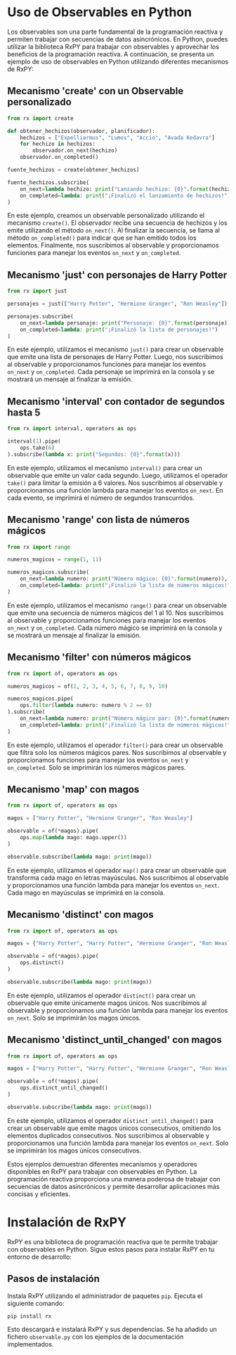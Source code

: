 # Uso de Observables en Python

Los observables son una parte fundamental de la programación reactiva y permiten trabajar con secuencias de datos asincrónicos. En Python, puedes utilizar la biblioteca RxPY para trabajar con observables y aprovechar los beneficios de la programación reactiva. A continuación, se presenta un ejemplo de uso de observables en Python utilizando diferentes mecanismos de RxPY:

## Mecanismo 'create' con un Observable personalizado

```python
from rx import create

def obtener_hechizos(observador, planificador):
    hechizos = ["Expelliarmus", "Lumos", "Accio", "Avada Kedavra"]
    for hechizo in hechizos:
        observador.on_next(hechizo)
    observador.on_completed()

fuente_hechizos = create(obtener_hechizos)

fuente_hechizos.subscribe(
    on_next=lambda hechizo: print("Lanzando hechizo: {0}".format(hechizo)),
    on_completed=lambda: print("¡Finalizó el lanzamiento de hechizos!")
)
```

En este ejemplo, creamos un observable personalizado utilizando el mecanismo `create()`. El observador recibe una secuencia de hechizos y los emite utilizando el método `on_next()`. Al finalizar la secuencia, se llama al método `on_completed()` para indicar que se han emitido todos los elementos. Finalmente, nos suscribimos al observable y proporcionamos funciones para manejar los eventos `on_next` y `on_completed`. 

## Mecanismo 'just' con personajes de Harry Potter

```python
from rx import just

personajes = just(["Harry Potter", "Hermione Granger", "Ron Weasley"])

personajes.subscribe(
    on_next=lambda personaje: print("Personaje: {0}".format(personaje)),
    on_completed=lambda: print("¡Finalizó la lista de personajes!")
)
```

En este ejemplo, utilizamos el mecanismo `just()` para crear un observable que emite una lista de personajes de Harry Potter. Luego, nos suscribimos al observable y proporcionamos funciones para manejar los eventos `on_next` y `on_completed`. Cada personaje se imprimirá en la consola y se mostrará un mensaje al finalizar la emisión.

## Mecanismo 'interval' con contador de segundos hasta 5

```python
from rx import interval, operators as ops

interval(1).pipe(
    ops.take(6)
).subscribe(lambda x: print("Segundos: {0}".format(x)))
```

En este ejemplo, utilizamos el mecanismo `interval()` para crear un observable que emite un valor cada segundo. Luego, utilizamos el operador `take()` para limitar la emisión a 6 valores. Nos suscribimos al observable y proporcionamos una función lambda para manejar los eventos `on_next`. En cada evento, se imprimirá el número de segundos transcurridos.

## Mecanismo 'range' con lista de números mágicos

```python
from rx import range

numeros_magicos = range(1, 11)

numeros_magicos.subscribe(
    on_next=lambda numero: print("Número mágico: {0}".format(numero)),
    on_completed=lambda: print("¡Finalizó la lista de números mágicos!")
)
```

En este ejemplo, utilizamos el mecanismo `range()` para crear un observable que emite una secuencia de números mágicos del 1 al 10. Nos suscribimos al observable y proporcionamos funciones para manejar los eventos `on_next` y `on_completed`. Cada número mágico se imprimirá en la consola y se mostrará un mensaje al finalizar la emisión.

## Mecanismo 'filter' con números mágicos

```python
from rx import of, operators as ops

numeros_magicos = of(1, 2, 3, 4, 5, 6, 7, 8, 9, 10)

numeros_magicos.pipe(
    ops.filter(lambda numero: numero % 2 == 0)
).subscribe(
    on_next=lambda numero: print("Número mágico par: {0}".format(numero)),
    on_completed=lambda: print("¡Finalizó la lista de números mágicos!")
)
```

En este ejemplo, utilizamos el operador `filter()` para crear un observable que filtra solo los números mágicos pares. Nos suscribimos al observable y proporcionamos funciones para manejar los eventos `on_next` y `on_completed`. Solo se imprimirán los números mágicos pares.

## Mecanismo 'map' con magos

```python
from rx import of, operators as ops

magos = ["Harry Potter", "Hermione Granger", "Ron Weasley"]

observable = of(*magos).pipe(
    ops.map(lambda mago: mago.upper())
)

observable.subscribe(lambda mago: print(mago))
```

En este ejemplo, utilizamos el operador `map()` para crear un observable que transforma cada mago en letras mayúsculas. Nos suscribimos al observable y proporcionamos una función lambda para manejar los eventos `on_next`. Cada mago en mayúsculas se imprimirá en la consola.

## Mecanismo 'distinct' con magos

```python
from rx import of, operators as ops

magos = {"Harry Potter", "Harry Potter", "Hermione Granger", "Ron Weasley"}

observable = of(*magos).pipe(
    ops.distinct()
)

observable.subscribe(lambda mago: print(mago))
```

En este ejemplo, utilizamos el operador `distinct()` para crear un observable que emite únicamente magos únicos. Nos suscribimos al observable y proporcionamos una función lambda para manejar los eventos `on_next`. Solo se imprimirán los magos únicos.

## Mecanismo 'distinct_until_changed' con magos

```python
from rx import of, operators as ops

magos = ["Harry Potter", "Harry Potter", "Hermione Granger", "Ron Weasley"]

observable = of(*magos).pipe(
    ops.distinct_until_changed()
)

observable.subscribe(lambda mago: print(mago))
```

En este ejemplo, utilizamos el operador `distinct_until_changed()` para crear un observable que emite magos únicos consecutivos, omitiendo los elementos duplicados consecutivos. Nos suscribimos al observable y proporcionamos una función lambda para manejar los eventos `on_next`. Solo se imprimirán los magos únicos consecutivos.

Estos ejemplos demuestran diferentes mecanismos y operadores disponibles en RxPY para trabajar con observables en Python. La programación reactiva proporciona una manera poderosa de trabajar con secuencias de datos asincrónicos y permite desarrollar aplicaciones más concisas y eficientes.

# Instalación de RxPY

RxPY es una biblioteca de programación reactiva que te permite trabajar con observables en Python. Sigue estos pasos para instalar RxPY en tu entorno de desarrollo:

## Pasos de instalación
Instala RxPY utilizando el administrador de paquetes `pip`. Ejecuta el siguiente comando:

   ```bash
   pip install rx
   ```

   Esto descargará e instalará RxPY y sus dependencias.
    Se ha añadido un fichero `observable.py` con los ejemplos de la documentación implementados.